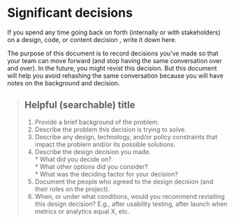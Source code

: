 # Significant decisions

If you spend any time going back on forth (internally or with stakeholders) on a design, code, or content decision , write it down here.

The purpose of this document is to record decisions you've made so that your team can move forward (and stop having the same conversation over and over). In the future, you might revist this decision. But this document will help you avoid rehashing the same conversation because you will have notes on the background and decision.

> ## Helpful (searchable) title
> 1. Provide a brief background of the problem.
> 1. Describe the problem this decision is trying to solve.
> 1. Describe any design, technology, and/or policy constraints that impact the problem and/or its possible solutions.
> 1. Describe the design decision you made.
    <br/>  * What did you decide on?
    <br/>  * What other options did you consider?
    <br/>  * What was the deciding factor for your decision?
> 1. Document the people who agreed to the design decision (and their roles on the project).     
> 1. When, or under what conditions, would you recommend revisiting this design decision? E.g., after usability testing, after launch when metrics or analytics equal X, etc.



